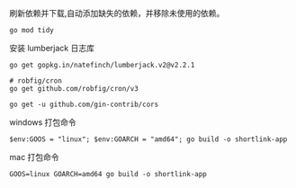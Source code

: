
刷新依赖并下载,自动添加缺失的依赖，并移除未使用的依赖。
```shell
go mod tidy
```

安装 lumberjack 日志库
```shell
go get gopkg.in/natefinch/lumberjack.v2@v2.2.1

# robfig/cron
go get github.com/robfig/cron/v3
```

```shell
go get -u github.com/gin-contrib/cors
```

windows 打包命令
```text
$env:GOOS = "linux"; $env:GOARCH = "amd64"; go build -o shortlink-app
```

mac 打包命令
```text
GOOS=linux GOARCH=amd64 go build -o shortlink-app
```

